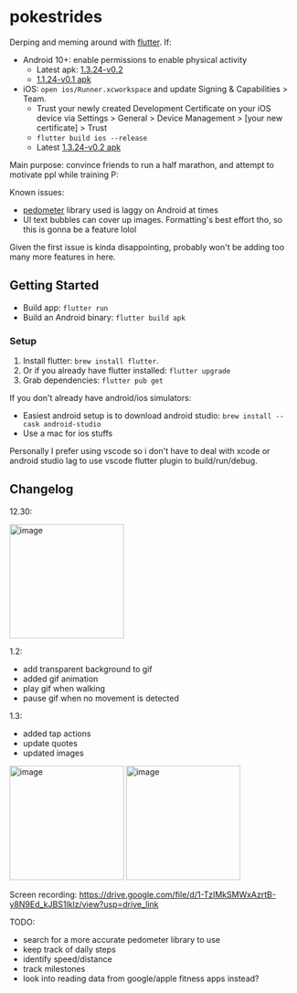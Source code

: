 # pokestrides

Derping and meming around with [flutter](https://docs.flutter.dev/). If:
- Android 10+: enable permissions to enable physical activity
  - Latest apk: [1.3.24-v0.2](https://drive.google.com/file/d/1OYvTdZhNSNoNmprPsJnYhkUHgr8nSuDH/view?usp=sharing)
  - [1.1.24-v0.1 apk](https://drive.google.com/file/d/1YvbgClxDNn87RG0LV_C0QSdqhLNKrAmz/view?usp=drive_link)
- iOS: `open ios/Runner.xcworkspace` and update Signing & Capabilities > Team. 
  - Trust your newly created Development Certificate on your iOS device
     via Settings > General > Device Management > [your new certificate] > Trust
  - `flutter build ios --release`
  - Latest [1.3.24-v0.2 apk](https://drive.google.com/drive/folders/1Dimr6GIAUYeoQfbVwfJSXn8FmphlVhg5?usp=drive_link)

Main purpose: convince friends to run a half marathon, and attempt to motivate ppl while training P:

Known issues:
- [pedometer](https://pub.dev/packages/pedometer) library used is laggy on Android at times
- UI text bubbles can cover up images. Formatting's best effort tho, so this is gonna be a feature lolol

Given the first issue is kinda disappointing, probably won't be adding too many more features in here.

## Getting Started

- Build app: `flutter run`
- Build an Android binary: `flutter build apk`

### Setup
1. Install flutter: `brew install flutter`. 
2. Or if you already have flutter installed: `flutter upgrade` 
3. Grab dependencies: `flutter pub get`

If you don't already have android/ios simulators:
- Easiest android setup is to download android studio:
`brew install --cask android-studio`
- Use a mac for ios stuffs

Personally I prefer using vscode so i don't have to deal with xcode or android studio lag to use vscode flutter plugin to build/run/debug.

## Changelog

12.30:

<img width="200" alt="image" src="https://github.com/schen22/pokestrides/assets/6363626/960a37cc-f91f-4242-a3b4-b46e6dfb6206">

1.2:
- add transparent background to gif
- added gif animation
- play gif when walking
- pause gif when no movement is detected

1.3:
- added tap actions
- update quotes
- updated images
<img width="200" alt="image" src="https://github.com/schen22/pokestrides/assets/6363626/eacaedd8-c65b-4207-b9d6-24d180a2d41a">
<img width="200" alt="image" src="https://github.com/schen22/pokestrides/assets/6363626/e2d2d787-a66d-4783-b78f-90cc5eec689e">

Screen recording: https://drive.google.com/file/d/1-TzIMkSMWxAzrtB-y8N9Ed_kJBS1Iklz/view?usp=drive_link

TODO:
- search for a more accurate pedometer library to use
- keep track of daily steps
- identify speed/distance
- track milestones
- look into reading data from google/apple fitness apps instead?
